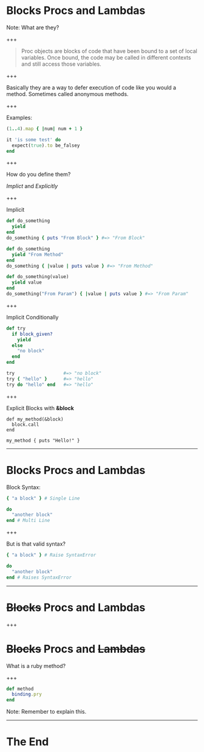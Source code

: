 # Blocks Procs and Lambdas

Note:
What are they?

+++

> Proc objects are blocks of code that have been bound to a set of local variables. Once bound, the code may be called in different contexts and still access those variables.

+++

Basically they are a way to defer execution of code like you would a method. Sometimes called anonymous methods.

+++

Examples:

```ruby
(1..4).map { |num| num + 1 }

it 'is some test' do
  expect(true).to be_falsey
end
```

+++

How do you define them?

*Implict* and *Explicitly*

+++

Implicit

```ruby
def do_something
  yield
end
do_something { puts "From Block" } #=> "From Block"

def do_something
  yield "From Method"
end
do_something { |value | puts value } #=> "From Method"

def do_something(value)
  yield value
end
do_something("From Param") { |value | puts value } #=> "From Param"
```

+++

Implicit Conditionally

```ruby
def try
  if block_given?
    yield
  else
    "no block"
  end
end

try                  #=> "no block"
try { "hello" }      #=> "hello"
try do "hello" end   #=> "hello"
```

+++

Explicit Blocks with __&block__

```
def my_method(&block)
  block.call
end

my_method { puts "Hello!" }
```

---

# Blocks Procs and Lambdas

Block Syntax:

```ruby
{ "a block" } # Single Line

do
  "another block"
end # Multi Line
```

+++

But is that valid syntax?

```ruby
{ "a block" } # Raise SyntaxError

do
  "another block"
end # Raises SyntaxError
```

---

# ~~Blocks~~ Procs and Lambdas

+++

# ~~Blocks~~ Procs and ~~Lambdas~~

What is a ruby method?

+++

```ruby
def method
  binding.pry
end
```

Note:
Remember to explain this.

---

# The End
